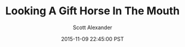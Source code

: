 ---
layout: podcast
title: "Looking A Gift Horse In The Mouth"
author: Scott Alexander
description: https://slatestarcodex.com/2015/11/09/looking-a-gift-horse-in-the-mouth/
date: 2015-11-09 22:45:00 PST
length: 1772277
duration: 443
guid: looking-a-gift-horse-in-the-mouth
---